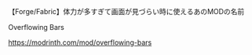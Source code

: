【Forge/Fabric】体力が多すぎて画面が見づらい時に使えるあのMODの名前

Overflowing Bars

https://modrinth.com/mod/overflowing-bars
